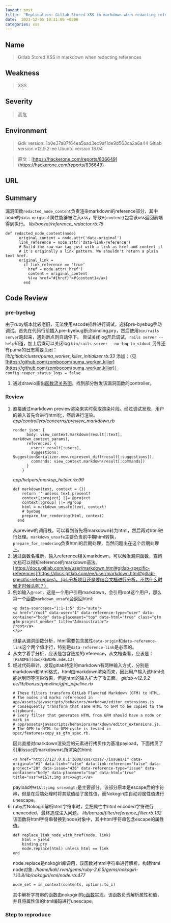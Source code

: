 ```yaml
---
layout: post
title:  "Replication: Gitlab Stored XSS in markdown when redacting references"
date:  2023-12-05 10:31:06 +0800
categories: xss
---
```


## Name

> Gitlab Stored XSS in markdown when redacting references

## Weakness

> XSS

## Severity

> 高危

## Environment

> Gdk version:
1b0e37a87f64ea5aad3ec9af1de9d563ca2a6a44
Gitlab version
v12.9.2-ee
Ubuntu version
18.04

> 原文：[https://hackerone.com/reports/836649](https://hackerone.com/reports/836649)

## URL

## Summary

漏洞函数`redacted_node_content`负责渲染markdown的reference部分，其中node的`data-original`属性能够被注入xss，导致`#{content}`包含该xss返回前端得到执行。
*lib/banzai/reference_redactor.rb:75*
```
def redacted_node_content(node)
      original_content = node.attr('data-original')
      link_reference = node.attr('data-link-reference')
      # Build the raw <a> tag just with a link as href and content if
      # it's originally a link pattern. We shouldn't return a plain text href.
      original_link =
        if link_reference == 'true'
          href = node.attr('href')
          content = original_content
          %(<a href="#{href}">#{content}</a>)
        end
```

## Code Review

### pre-byebug

由于ruby版本比较老旧，无法使用vscode插件进行调试，选择pre-byebug手动调试。首先在代码行前插入pre-byebug断点binding.pry，然后使用`bin/rails server`跑起来，遇到断点则自动停下。
尝试关闭log开启调试，`rails server --help`知道，加上后缀可以关闭log
`bin/rails server --no-log-to-stdout`
另外还有puma的日志需要关闭：
*lib/gitlab/cluster/puma_worker_killer_initializer.rb:33* 添加：（见[https://github.com/zombocom/puma_worker_killer](https://github.com/zombocom/puma_worker_killer)）
`config.reaper_status_logs = false`

1. 通过drawio画出[函数流关系图](https://drive.google.com/file/d/1RuaQELwDr-kQDS1XHNpDNi8Xh7EQ4WZI/view?usp=sharing)。找到部分触发该漏洞函数的controller。

### Review
    
1. 直接通过markdown preview渲染来实时获取渲染片段。经过调试发现，用户的输入首先会进行html化，然后进行渲染。
    *app/controllers/concerns/preview_markdown.rb*
    ```
    render json: {
          body: view_context.markdown(result[:text], markdown_context_params),
          references: {
            users: result[:users],
            suggestions: SuggestionSerializer.new.represent_diff(result[:suggestions]),
            commands: view_context.markdown(result[:commands])
          }
        }
    ```
    *app/helpers/markup_helper.rb:99*
    ```
    def markdown(text, context = {})
        return '' unless text.present?
        context[:project] ||= @project
        context[:group] ||= @group
        html = markdown_unsafe(text, context)
        # byebug
        prepare_for_rendering(html, context)
      end
    ```
    从preview的调用栈，可以看到首先将markdown转为html，然后再对html进行处理。`markdown_unsafe`主要负责前中期html转换，`prepare_for_rendering`负责html的后期处理，当然问题出在这个后期处理上。
2. 通过函数名推断，输入reference相关markdown，可以触发漏洞函数，查询文档可以得知reference的markdown语法。[https://docs.gitlab.com/ee/user/markdown.html#gitlab-specific-references](https://docs.gitlab.com/ee/user/markdown.html#gitlab-specific-references)。（ps:分析项目还是要结合文档进行分析，不然什么时候才时候头呢？）
3. 例如输入`@root`，这是一个用户引用markdown，会引用root这个用户，那么第一个函数`markdown_unsafe`会返回html:
    ```
    <p data-sourcepos="1:1-1:5" dir="auto">
    <a href="/root" data-user="1" data-reference-type="user" data-container="body" data-placement="top" data-html="true" class="gfm gfm-project_member" title="Administrator">
    @root</a>
    </p>
    ```
    但是从漏洞函数分析，html需要包含属性`data-origin`和`data-reference-link`这个两个值才行，特别是`data-reference-link`是必须的。
4. 从文字着手分析，应该是包含链接的reference，从文档查看，应该是：`[README](doc/README.md#L13)`
5. 经过代码审计，发现gitlab特定的markdown有两种输入方式，分别是markdown和html格式，html由markdown渲染而来，因此用户输入该html也能达到同等渲染效果，但是html的输入扩大了攻击面。
    *gitlab-v12.9.2-ee/lib/banzai/pipeline/gfm_pipeline.rb*
    ```
    # These filters transform GitLab Flavored Markdown (GFM) to HTML.
    # The nodes and marks referenced in app/assets/javascripts/behaviors/markdown/editor_extensions.js
    # consequently transform that same HTML to GFM to be copied to the clipboard.
    # Every filter that generates HTML from GFM should have a node or mark in
    # app/assets/javascripts/behaviors/markdown/editor_extensions.js.
    # The GFM-to-HTML-to-GFM cycle is tested in spec/features/copy_as_gfm_spec.rb.
    ```
    因此直接对markdown渲染后的元素进行拷贝作为基准payload，下面拷贝了引用issue的markdown`#1`所渲染的html:
    ```
    <a href="http://127.0.0.1:3000/xss/xxss/-/issues/1" data-original="#1" data-link="false" data-link-reference="false" data-project="20" data-issue="436" data-reference-type="issue" data-container="body" data-placement="top" data-html="true" title="xss">#1&lt;img src=x&gt;</a>
    ```
    payload中`#1&lt;img src=x&gt;`是主要部分。该部分原本是escape后的字符串，但是在后端处理时将其赋值给了属性值，而Nokogiri库自动对属性值进行unescape。
6. ruby库Nokogiri解析html字符串时，会把属性中html encoded字符进行unencoded，最终造成注入问题。
    *lib/banzai/filter/reference_filter.rb:132* 该函数将html字符串替换到node对象中，其中html字符串包含escape的属性值。
    ```
    def replace_link_node_with_href(node, link)
        html = yield
        binding.pry
        node.replace(html) unless html == link
    end
    ```
    node.replace是nokogiri库调用，该函数对html字符串进行解析，构建html node对象:
    */home/kali/.rvm/gems/ruby-2.6.5/gems/nokogiri-1.10.8/lib/nokogiri/xml/node.rb:477*
    ```
    node_set = in_context(contents, options.to_i)
    ```
    其中解析字符串的函数由nokogiri的[c函数](https://github.com/sparklemotion/nokogiri/blob/9aebcc669a7028e4faad1fc8b53cf46a2f2320ba/ext/nokogiri/xml_node.c#L2152)实现。该函数负责解析属性和值，并且将属性值的html编码进行unescape。
    
### Step to reproduce
